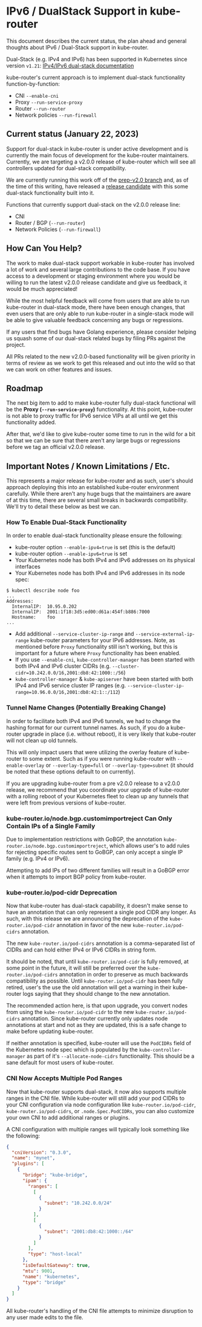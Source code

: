 # IPv6 / DualStack Support in kube-router

This document describes the current status, the plan ahead and general thoughts about IPv6 / Dual-Stack support in
kube-router.

Dual-Stack (e.g. IPv4 and IPv6) has been supported in Kubernetes since version `v1.21`:
[IPv4/IPv6 dual-stack documentation](https://kubernetes.io/docs/concepts/services-networking/dual-stack/)

kube-router's current approach is to implement dual-stack functionality function-by-function:

 * CNI `--enable-cni`
 * Proxy `--run-service-proxy`
 * Router `--run-router`
 * Network policies `--run-firewall`


## Current status (January 22, 2023)

Support for dual-stack in kube-router is under active development and is currently the main focus of development for the
kube-router maintainers. Currently, we are targeting a v2.0.0 release of kube-router which will see all controllers
updated for dual-stack compatibility.

We are currently running this work off of the
[prep-v2.0 branch](https://github.com/cloudnativelabs/kube-router/tree/prep-v2.0) and, as of the time of this writing,
have released a [release candidate]() with this some dual-stack functionality built into it.

Functions that currently support dual-stack on the v2.0.0 release line:

* CNI
* Router / BGP (`--run-router`)
* Network Policies (`--run-firewall`)

## How Can You Help?

The work to make dual-stack support workable in kube-router has involved a lot of work and several large contributions
to the code base. If you have access to a development or staging environment where you would be willing to run the
latest v2.0.0 release candidate and give us feedback, it would be much appreciated!

While the most helpful feedback will come from users that are able to run kube-router in dual-stack mode, there have
been enough changes, that even users that are only able to run kube-router in a single-stack mode will be able to give
valuable feedback concerning any bugs or regressions.

If any users that find bugs have Golang experience, please consider helping us squash some of our dual-stack related
bugs by filing PRs against the project.

All PRs related to the new v2.0.0-based functionality will be given priority in terms of review as we work to get this
released and out into the wild so that we can work on other features and issues.

## Roadmap

The next big item to add to make kube-router fully dual-stack functional will be the **Proxy (`--run-service-proxy`)**
functionality. At this point, kube-router is not able to proxy traffic for IPv6 service VIPs at all until we get this
functionality added.

After that, we'd like to give kube-router some time to run in the wild for a bit so that we can be sure that there
aren't any large bugs or regressions before we tag an official v2.0.0 release.

## Important Notes / Known Limitations / Etc.

This represents a major release for kube-router and as such, user's should approach deploying this into an established
kube-router environment carefully. While there aren't any huge bugs that the maintainers are aware of at this time,
there are several small breaks in backwards compatibility. We'll try to detail these below as best we can.

### How To Enable Dual-Stack Functionality

In order to enable dual-stack functionality please ensure the following:

* kube-router option `--enable-ipv4=true` is set (this is the default)
* kube-router option `--enable-ipv6=true` is set
* Your Kubernetes node has both IPv4 and IPv6 addresses on its physical interfaces
* Your Kubernetes node has both IPv4 and IPv6 addresses in its node spec:

```shell
$ kubectl describe node foo
...
Addresses:
  InternalIP:  10.95.0.202
  InternalIP:  2001:1f18:3d5:ed00:d61a:454f:b886:7000
  Hostname:    foo
...
```

* Add additional `--service-cluster-ip-range` and `--service-external-ip-range` kube-router parameters for your IPv6
  addresses. Note, as mentioned before `Proxy` functionality still isn't working, but this is important for a future
  where `Proxy` functionality has been enabled.
* If you use `--enable-cni`, `kube-controller-manager` has been started with both IPv4 and IPv6 cluster CIDRs (e.g.
  `--cluster-cidr=10.242.0.0/16,2001:db8:42:1000::/56`)
* `kube-controller-manager` & `kube-apiserver` have been started with both IPv4 and IPv6 service cluster IP ranges (e.g.
  `--service-cluster-ip-range=10.96.0.0/16,2001:db8:42:1::/112`)

### Tunnel Name Changes (Potentially Breaking Change)

In order to facilitate both IPv4 and IPv6 tunnels, we had to change the hashing format for our current tunnel names. As
such, if you do a kube-router upgrade in place (i.e. without reboot), it is very likely that kube-router will not clean
up old tunnels.

This will only impact users that were utilizing the overlay feature of kube-router to some extent. Such as if you were
running kube-router with `--enable-overlay` or `--overlay-type=full` or `--overlay-type=subnet` (it should be noted that
these options default to on currently).

If you are upgrading kube-router from a pre v2.0.0 release to a v2.0.0 release, we recommend that you coordinate
your upgrade of kube-router with a rolling reboot of your Kubernetes fleet to clean up any tunnels that were left from
previous versions of kube-router.

### kube-router.io/node.bgp.customimportreject Can Only Contain IPs of a Single Family

Due to implementation restrictions with GoBGP, the annotation `kube-router.io/node.bgp.customimportreject`, which allows
user's to add rules for rejecting specific routes sent to GoBGP, can only accept a single IP family (e.g. IPv4 or IPv6).

Attempting to add IPs of two different families will result in a GoBGP error when it attempts to import BGP policy from
kube-router.

### kube-router.io/pod-cidr Deprecation

Now that kube-router has dual-stack capability, it doesn't make sense to have an annotation that can only represent
a single pod CIDR any longer. As such, with this release we are announcing the deprecation of the
`kube-router.io/pod-cidr` annotation in favor of the new `kube-router.io/pod-cidrs` annotation.

The new `kube-router.io/pod-cidrs` annotation is a comma-separated list of CIDRs and can hold either IPv4 or IPv6 CIDRs
in string form.

It should be noted, that until `kube-router.io/pod-cidr` is fully removed, at some point in the future, it will still
be preferred over the `kube-router.io/pod-cidrs` annotation in order to preserve as much backwards compatibility as
possible. Until `kube-router.io/pod-cidr` has been fully retired, user's the use the old annotation will get a warning
in their kube-router logs saying that they should change to the new annotation.

The recommended action here, is that upon upgrade, you convert nodes from using the `kube-router.io/pod-cidr` to the new
`kube-router.io/pod-cidrs` annotation. Since kube-router currently only updates node annotations at start and not as
they are updated, this is a safe change to make before updating kube-router.

If neither annotation is specified, kube-router will use the `PodCIDRs` field of the Kubernetes node spec which is
populated by the `kube-controller-manager` as part of it's `--allocate-node-cidrs` functionality. This should be a sane
default for most users of kube-router.

### CNI Now Accepts Multiple Pod Ranges

Now that kube-router supports dual-stack, it now also supports multiple ranges in the CNI file. While kube-router will
still add your pod CIDRs to your CNI configuration via node configuration like `kube-router.io/pod-cidr`,
`kube-router.io/pod-cidrs`, or `.node.Spec.PodCIDRs`, you can also customize your own CNI to add additional ranges or
plugins.

A CNI configuration with multiple ranges will typically look something like the following:

```json
{
  "cniVersion": "0.3.0",
  "name": "mynet",
  "plugins": [
    {
      "bridge": "kube-bridge",
      "ipam": {
        "ranges": [
          [
            {
              "subnet": "10.242.0.0/24"
            }
          ],
          [
            {
              "subnet": "2001:db8:42:1000::/64"
            }
          ]
        ],
        "type": "host-local"
      },
      "isDefaultGateway": true,
      "mtu": 9001,
      "name": "kubernetes",
      "type": "bridge"
    }
  ]
}
```

All kube-router's handling of the CNI file attempts to minimize disruption to any user made edits to the file.
